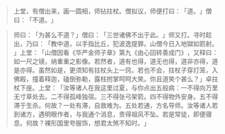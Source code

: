 
> 上堂，有僧出来，画一圆相，师拈拄杖。僧拟议，师便打曰：​「道。​」僧曰：​「不道。​」

> 师曰：​「为甚么不道？​」僧曰：​「三世诸佛不出于此。​」师又打。寻时趁出，乃曰：​「教中道，以手指比丘，犯波逸提罪。山僧今日入地獄如箭射。​」上堂：​「山僧因看《华严金师子章》第九《由心回转善成门》​，又释曰：如一尺之镜，纳重重之影像。若然者，道有也得，道无也得，道非亦得，道是亦得。虽然如是，更须知有拄杖头上一窍。若也不会，拄杖子穿灯笼，入佛殿，撞着释迦，磕倒弥勒，露柱拊掌呵呵大笑。你且道笑个甚么？​」卓拄杖下座。上堂：​「汝等诸人在我这里过夏，与你点出五般病：一不得向万里无寸草处去。二不得孤峰独宿。三不得张弓架箭。四不得物外安身。五不得滞于生杀。何故？一处有滞，自救难为。五处若通，方名导师。汝等诸人若到诸方，遇明眼作者，与我通个消息，贵得祖风不坠。若是常徒，即便寝息。何故？裸形国里夸服饰，想君太煞不知时。​」
